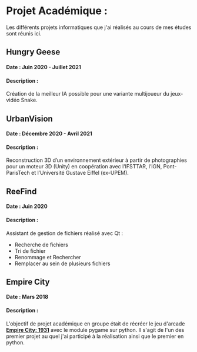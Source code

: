# Projet Académique :
Les différents projets informatiques que j'ai réalisés au cours de mes études sont réunis ici.

## Hungry Geese
#### Date : Juin 2020 - Juillet 2021
#### Description :
Création de la meilleur IA possible pour une variante multijoueur du jeux-vidéo Snake.

## UrbanVision
#### Date : Décembre 2020 - Avril 2021
#### Description :
Reconstruction 3D d’un environnement extérieur à partir de photographies pour un moteur 3D (Unity) en coopération avec l’IFSTTAR, l’IGN, Pont-ParisTech et l’Université Gustave Eiffel (ex-UPEM).

## ReeFind
#### Date : Juin 2020
#### Description :
Assistant de gestion de fichiers réalisé avec Qt : 
* Recherche de fichiers
* Tri de fichier
* Renommage et Rechercher
* Remplacer au sein de plusieurs fichiers

## Empire City
#### Date : Mars 2018
#### Description :
L'objectif de projet académique en groupe était de récréer le jeu d'arcade __[Empire City: 1931](https://en.wikipedia.org/wiki/Empire_City:_1931)__ avec le module pygame sur python. Il s'agit de l'un des premier projet au quel j'ai participé à la réalisation ainsi que le premier en python.  
